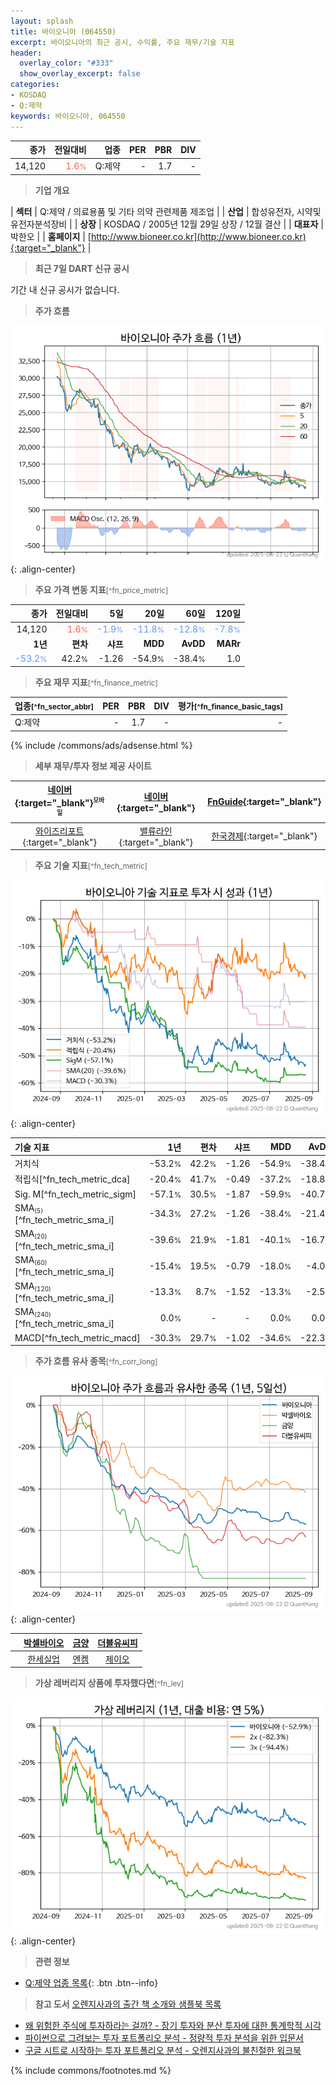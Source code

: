 ```yaml
---
layout: splash
title: 바이오니아 (064550)
excerpt: 바이오니아의 최근 공시, 수익률, 주요 재무/기술 지표
header:
  overlay_color: "#333"
  show_overlay_excerpt: false
categories:
- KOSDAQ
- Q:제약
keywords: 바이오니아, 064550
---
```


| **종가** | **전일대비** | **업종** | **PER** | **PBR** | **DIV** |
| -------: | -----------: | -------: | ------: | ------: | ------: |
| 14,120 | <span style="color: tomato">1.6<small>%</small></span> | Q:제약 | - | 1.7 | - |

<!-- more -->


> **기업 개요**<a id="company"></a>

| <span style="white-space:nowrap;">**섹터**</span> | Q:제약 / 의료용품 및 기타 의약 관련제품 제조업 |
| <span style="white-space:nowrap;">**산업**</span> | 합성유전자, 시약및유전자분석장비 |
| <span style="white-space:nowrap;">**상장**</span> | KOSDAQ / 2005년 12월 29일 상장 / 12월 결산 |
| <span style="white-space:nowrap;">**대표자**</span> | 박한오 |
| <span style="white-space:nowrap;">**홈페이지**</span> | [http://www.bioneer.co.kr](http://www.bioneer.co.kr){:target="_blank"} |


> **최근 7일 DART 신규 공시**<a id="dart"></a>

기간 내 신규 공시가 없습니다.


> **주가 흐름**<a id="price"></a>

![064550](/stock/images/064550.png){: .align-center}


> **주요 가격 변동 지표**<small>[^fn_price_metric]</small>

| **종가** | **전일대비** | **5일** | **20일** | **60일** | **120일** |
| -------: | -----------: | ------: | -------: | -------: | --------: |
| 14,120 | <span style="color: tomato">1.6<small>%</small></span> | <span style="color: cornflowerblue">-1.9<small>%</small></span> | <span style="color: cornflowerblue">-11.8<small>%</small></span> | <span style="color: cornflowerblue">-12.8<small>%</small></span> | <span style="color: cornflowerblue">-7.8<small>%</small></span> |
| **1년** | **편차** | **샤프** | **MDD** | **AvDD** | **MARr** |
| <span style="color: cornflowerblue">-53.2<small>%</small></span> | 42.2<small>%</small> | -1.26 | -54.9<small>%</small> | -38.4<small>%</small> | 1.0 |


> **주요 재무 지표**<small>[^fn_finance_metric]</small>

| **업종**<small>[^fn_sector_abbr]</small> | **PER** | **PBR** | **DIV** | **평가**<small>[^fn_finance_basic_tags]</small> |
| :--------------------------------------- | ------: | ------: | ------: | ----------------------------------------------: |
| Q:제약 | - | 1.7 | - | - |



{% include /commons/ads/adsense.html %}

> **세부 재무/투자 정보 제공 사이트**

| [네이버](https://m.stock.naver.com/domestic/stock/064550/finance/summary){:target="_blank"}<sup><small>모바일</small></sup> | [네이버](https://finance.naver.com/item/coinfo.naver?code=064550){:target="_blank"} | [FnGuide](https://comp.fnguide.com/SVO2/ASP/SVD_Invest.asp?gicode=A064550&MenuYn=Y){:target="_blank"} |
| :---: | :---: | :---: |
| [와이즈리포트](https://comp.wisereport.co.kr/company/c1040001.aspx?cmp_cd=064550){:target="_blank"} | [밸류라인](https://www.valueline.co.kr/finance/summary/064550){:target="_blank"} | [한국경제](https://markets.hankyung.com/stock/064550/financial-summary){:target="_blank"} |


> **주요 기술 지표**<small>[^fn_tech_metric]</small>


![064550](/stock/images/064550_tech.png){: .align-center}

| **기술 지표** | **1년** | **편차** | **샤프** | **MDD** | **AvDD** |
| :------------ | ------: | -----------: | -------: | ------: | -------: |
| 거치식 | -53.2<small>%</small> | 42.2<small>%</small> | -1.26 | -54.9<small>%</small> | -38.4<small>%</small> |
| 적립식[^fn_tech_metric_dca] | -20.4<small>%</small> | 41.7<small>%</small> | -0.49 | -37.2<small>%</small> | -18.8<small>%</small> |
| Sig. M[^fn_tech_metric_sigm] | -57.1<small>%</small> | 30.5<small>%</small> | -1.87 | -59.9<small>%</small> | -40.7<small>%</small> |
| SMA<small><sub>(5)</sub></small>[^fn_tech_metric_sma_i] | -34.3<small>%</small> | 27.2<small>%</small> | -1.26 | -38.4<small>%</small> | -21.4<small>%</small> |
| SMA<small><sub>(20)</sub></small>[^fn_tech_metric_sma_i] | -39.6<small>%</small> | 21.9<small>%</small> | -1.81 | -40.1<small>%</small> | -16.7<small>%</small> |
| SMA<small><sub>(60)</sub></small>[^fn_tech_metric_sma_i] | -15.4<small>%</small> | 19.5<small>%</small> | -0.79 | -18.0<small>%</small> | -4.0<small>%</small> |
| SMA<small><sub>(120)</sub></small>[^fn_tech_metric_sma_i] | -13.3<small>%</small> | 8.7<small>%</small> | -1.52 | -13.3<small>%</small> | -2.5<small>%</small> |
| SMA<small><sub>(240)</sub></small>[^fn_tech_metric_sma_i] | 0.0<small>%</small> | - | - | 0.0<small>%</small> | 0.0<small>%</small> |
| MACD[^fn_tech_metric_macd] | -30.3<small>%</small> | 29.7<small>%</small> | -1.02 | -34.6<small>%</small> | -22.3<small>%</small> |


> **주가 흐름 유사 종목**<a id="corr"></a><small>[^fn_corr_long]</small>

![064550](/stock/images/064550_corr.png){: .align-center}

|       | [박셀바이오](/323990/) | [금양](/001570/) | [더블유씨피](/393890/) |
| :---: | :------------------------------------: | :------------------------------------: | :------------------------------------: |
|       | [한세실업](/105630/) | [엔켐](/348370/) | [제이오](/418550/) |


> **가상 레버리지 상품에 투자했다면**<a id="2x"></a><small>[^fn_lev]</small>

![064550](/stock/images/064550_2x.png){: .align-center}


> **관련 정보**

- [Q:제약 업종 목록](/stats/sector/kosdaq_업종_제약_종목/){: .btn .btn--info}

> **참고 도서** [오렌지사과의 출간 책 소개와 샘플북 목록](https://kongdori.tistory.com/691)

- [왜 위험한 주식에 투자하라는 걸까? - 장기 투자와 분산 투자에 대한 통계학적 시각](https://kongdori.tistory.com/421)
- [파이썬으로 그려보는 투자 포트폴리오 분석  - 정량적 투자 분석을 위한 입문서](https://kongdori.tistory.com/643)
- [구글 시트로 시작하는 투자 포트폴리오 분석 - 오렌지사과의 불친절한 워크북](https://kongdori.tistory.com/449)


{% include commons/footnotes.md %}
